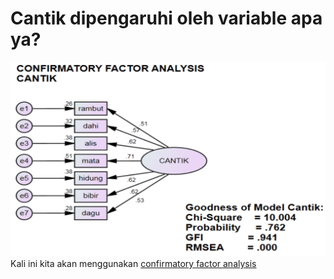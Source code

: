 
# Cantik dipengaruhi oleh variable apa ya?
![7 variable yang mempengaruhi kecantikan](CFA_cantik.png)
Kali ini kita akan menggunakan  [confirmatory factor analysis](https://en.wikipedia.org/wiki/Confirmatory_factor_analysis)
